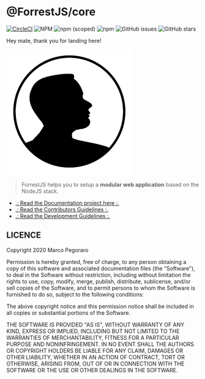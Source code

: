 # @ForrestJS/core

[![CircleCI](https://circleci.com/gh/forrestjs/forrestjs/tree/master.svg?style=svg)](https://circleci.com/gh/forrestjs/forrestjs/tree/master)
![NPM](https://img.shields.io/npm/l/forrest.svg)
![npm (scoped)](https://img.shields.io/npm/v/@forrestjs/core.svg)
![npm](https://img.shields.io/npm/dw/@forrestjs/core.svg)
![GitHub issues](https://img.shields.io/github/issues-raw/forrestjs/forrestjs.svg)
![GitHub stars](https://img.shields.io/github/stars/forrestjs/forrestjs.svg?style=social)

Hey mate, thank you for landing here!

![ForrestJS Logo](./gitbook/images/forrestjs.png)

> ForrestJS helps you to setup a 
> **modular web application**
> based on the NodeJS stack.

- [.: Read the Documentation project here :.](https://forrestjs.github.io)
- [.: Read the Contributors Guidelines :.](./CONTRIBUTE.md)
- [.: Read the Development Guidelines :.](./DEVELOPMENT.md)

## LICENCE

Copyright 2020 Marco Pegoraro

Permission is hereby granted, free of charge, to any person obtaining a copy of this software and associated documentation files (the "Software"), to deal in the Software without restriction, including without limitation the rights to use, copy, modify, merge, publish, distribute, sublicense, and/or sell copies of the Software, and to permit persons to whom the Software is furnished to do so, subject to the following conditions:

The above copyright notice and this permission notice shall be included in all copies or substantial portions of the Software.

THE SOFTWARE IS PROVIDED "AS IS", WITHOUT WARRANTY OF ANY KIND, EXPRESS OR IMPLIED, INCLUDING BUT NOT LIMITED TO THE WARRANTIES OF MERCHANTABILITY, FITNESS FOR A PARTICULAR PURPOSE AND NONINFRINGEMENT. IN NO EVENT SHALL THE AUTHORS OR COPYRIGHT HOLDERS BE LIABLE FOR ANY CLAIM, DAMAGES OR OTHER LIABILITY, WHETHER IN AN ACTION OF CONTRACT, TORT OR OTHERWISE, ARISING FROM, OUT OF OR IN CONNECTION WITH THE SOFTWARE OR THE USE OR OTHER DEALINGS IN THE SOFTWARE.
